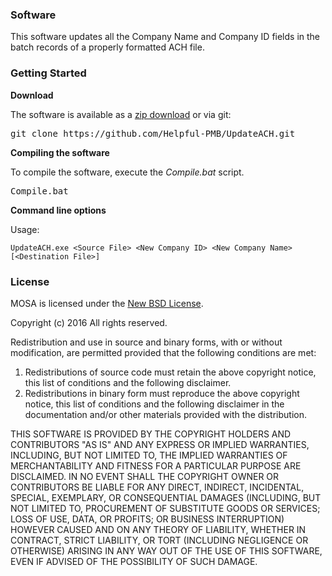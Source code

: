 ### Software

This software updates all the Company Name and Company ID fields in the batch records of a properly formatted ACH file.

### Getting Started

**Download**

The software is available as a [zip download](https://github.com/Helpful-PMB/UpdateACH/archive/master.zip) or via git:

<pre>
git clone https://github.com/Helpful-PMB/UpdateACH.git
</pre>

**Compiling the software**

To compile the software, execute the *Compile.bat* script.

<pre>
Compile.bat
</pre>

**Command line options**

Usage: 

```
UpdateACH.exe <Source File> <New Company ID> <New Company Name> [<Destination File>]
```

### License

MOSA is licensed under the [New BSD License](http://en.wikipedia.org/wiki/New_BSD).

Copyright (c) 2016
All rights reserved.

Redistribution and use in source and binary forms, with or without
modification, are permitted provided that the following conditions are met:

1. Redistributions of source code must retain the above copyright notice, this
   list of conditions and the following disclaimer.
2. Redistributions in binary form must reproduce the above copyright notice,
   this list of conditions and the following disclaimer in the documentation
   and/or other materials provided with the distribution.

THIS SOFTWARE IS PROVIDED BY THE COPYRIGHT HOLDERS AND CONTRIBUTORS "AS IS" AND
ANY EXPRESS OR IMPLIED WARRANTIES, INCLUDING, BUT NOT LIMITED TO, THE IMPLIED
WARRANTIES OF MERCHANTABILITY AND FITNESS FOR A PARTICULAR PURPOSE ARE
DISCLAIMED. IN NO EVENT SHALL THE COPYRIGHT OWNER OR CONTRIBUTORS BE LIABLE FOR
ANY DIRECT, INDIRECT, INCIDENTAL, SPECIAL, EXEMPLARY, OR CONSEQUENTIAL DAMAGES
(INCLUDING, BUT NOT LIMITED TO, PROCUREMENT OF SUBSTITUTE GOODS OR SERVICES;
LOSS OF USE, DATA, OR PROFITS; OR BUSINESS INTERRUPTION) HOWEVER CAUSED AND
ON ANY THEORY OF LIABILITY, WHETHER IN CONTRACT, STRICT LIABILITY, OR TORT
(INCLUDING NEGLIGENCE OR OTHERWISE) ARISING IN ANY WAY OUT OF THE USE OF THIS
SOFTWARE, EVEN IF ADVISED OF THE POSSIBILITY OF SUCH DAMAGE.

